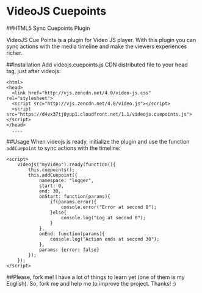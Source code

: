 VideoJS Cuepoints
==================
##HTML5 Sync Cuepoints Plugin

VideoJS Cue Points is a plugin for Video JS player. With this plugin you can
sync actions with the media timeline and make the viewers experiences richer. 

##Installation
Add videojs.cuepoints.js CDN distributed file to your head tag, just after
videojs:

	<html>
    <head>
      <link href="http://vjs.zencdn.net/4.0/video-js.css" rel="stylesheet">
      <script src="http://vjs.zencdn.net/4.0/video.js"></script>
      <script src="https://d4vx37tj0yup1.cloudfront.net/1.1/videojs.cuepoints.js"></script>
    </head>
      ....

##Usage
When videojs is ready, initialize the plugin and use the function `addCuepoint` to sync actions
with the timeline:

	<script>
		videojs("myVideo").ready(function(){
			this.cuepoints();
			this.addCuepoint({
				namespace: "logger",
				start: 0,
				end: 30,
				onStart: function(params){
					if(params.error){
						console.error("Error at second 0");
					}else{
						console.log("Log at second 0");
					}
				},
				onEnd: function(params){
					console.log("Action ends at second 30");
				},
				params: {error: false}
			});
		});
	</script>
	
##Please, fork me!
I have a lot of things to learn yet (one of them is my English). So, fork me and help me to improve
the project.
Thanks! ;)
